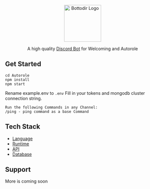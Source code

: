 <p align="center">
  <a href="https://discord.gg/3eNaWPhWZE" target="blank"><img src="https://cdn.discordapp.com/attachments/765926464628719627/924776284222025768/42b8f1ff89a307e6d969bb13726b9a45.webp" width="120" alt="Bottodir Logo" /></a>
</p>

<p align="center">A high quality <a href="http://discord.gg" target="_blank">Discord Bot</a> for Welcoming and Autorole</p>
<p align="center">

  
## Get Started
```
cd Autorole
npm install
npm start
```
Rename example.env to `.env`
Fill in your tokens and mongodb cluster connection string.

```
Run the following Commands in any Channel:
/ping - ping command as a base Command
```

  
## Tech Stack
* [Language](https://www.javascript.com/)
* [Runtime](https://nodejs.org/en/)
* [API](https://www.npmjs.com/package/discord.js?source=post_page-----7b5fe27cb6fa----------------------)
* [Database](https://www.mongodb.com/) 

## Support
More is coming soon
